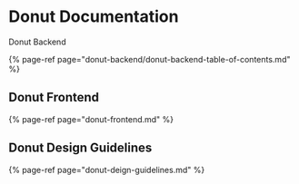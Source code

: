 # Donut Documentation

Donut Backend

{% page-ref page="donut-backend/donut-backend-table-of-contents.md" %}

## Donut Frontend

{% page-ref page="donut-frontend.md" %}

## Donut Design Guidelines

{% page-ref page="donut-deign-guidelines.md" %}



